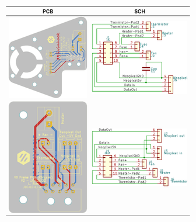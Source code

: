 | PCB                                                    | SCH                                                    |
| ------------------------------------------------------ |------------------------------------------------------- |
| ![Alt text](/Images/v2_kiri_pcb.png?raw=true "Title")  | ![Alt text](/Images/v2_kiri_sch.png?raw=true "Title")  |
| ![Alt text](/Images/v2_frame_pcb.png?raw=true "Title") | ![Alt text](/Images/v2_frame_sch.png?raw=true "Title") |